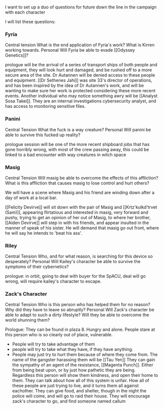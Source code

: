 I want to set up a duo of questions for future down the line in the campaign with each character

I will list these questions:

### Fyria
Central tension
What is the end application of Fyria's work? What is Kirren working towards.
Personal
Will Fyria be able to evade [[Odyssey Genetics]]?

prologue will be the arrival of a series of transport ships of both people and equipment, they will look hurt and damaged, and be rushed off to a more secure area of the site. Dr Autannen will be denied access to these people and equipment.
[[Dr Sethenes Jahi]] was site 33's director of operations, and has been inspired by the idea of Dr Autannen's work, and will be wanting to make sure her work is protected considering these more recent events.
Another individual who may notice something awry will be [[Analyst Sosa Takei]]. They are an internal investigations cybersecurity analyst, and has access to monitoring sensitive files.
### Panini
Central Tension
What the fuck is a way creature?
Personal
Will panini be able to survive this fucked up reality?

prologue session will be one of the more recent shipboard jobs that has gone horribly wrong, with most of the crew passing away, this could be linked to a bad encounter with way creatures in witch space
### Masig 
Central Tension
Will masig be able to overcome the effects of this affliction?
What is this affliction that causes masig to lose control and hurt others?

We will have a scene where Masig and his friend are winding down after a day of work at a local bar. 

[[Felicity Devirve]] will sit down with the pair of Masig and [[Krtz'kulkd'trvet (Sam)]], appearing flirtatious and interested in masig, very forward and pushy, trying to get an opinion of her out of Masig, to where her brother, [[Aiden Devirve]] will step in with his friends, and appear insulted in the manner of speak of his sister. He will demand that masig go out front, where he will say he intends to 'beat his ass'.

### Riley
Central Tension
Who, and for what reason, is searching for this device so desperately?
Personal
Will Kailey's character be able to survive the symptoms of their cybernetics?

prologue: in orbit, going to deal with buyer for the SpACU, deal will go wrong, will require kailey's character to escape.

### Zack's Character
Central Tension
Who is this person who has helped them for no reason? Why did they have to leave so abruptly?
Personal
Will Zack's character be able to adapt to such a dirty lifestyle?
Will they be able to overcome the world shunning them?

Prologue:
They can be found in plaza 8. Hungry and alone. People stare at this person who is so clearly out of place, vulnerable.
- People will try to take advantage of them
- people will try to take what they have, if they have anything.
- People may just try to hurt them because of where they come from.
The name of the gangster harassing them will be [[Tau Yen]]
They can gain the sympathy of an agent of the resistance, [[Magenta Punch]]. Either from being beat upon, or by just how pathetic they are being. Regardless this person will show them kindness, and open their home to them.
They can talk about how all of this system is unfair. How all of these people are just trying to live, and it turns them all against eachother. They can give food, and shelter, though in the night the police will come, and will go to raid their house. They will encourage zack's character to go, and find someone named callum